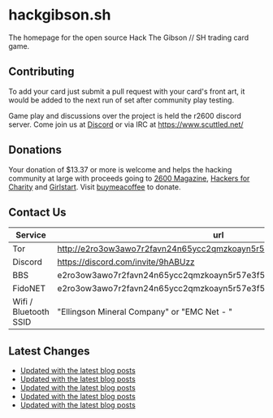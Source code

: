 # hackgibson.sh
The homepage for the open source Hack The Gibson // SH trading card game.


## Contributing

To add your card just submit a pull request with your card's front art, it would be added to the next run of set after community play testing.

Game play and discussions over the project is held the r2600 discord server. Come join us at [Discord](https://discord.com/invite/9hABUzz) or via IRC at https://www.scuttled.net/


## Donations

Your donation of $13.37 or more is welcome and helps the hacking community at large with proceeds going to [2600 Magazine](https://2600.com/), [Hackers for Charity](https://hackersforcharity.org) and [Girlstart](https://girlstart.org).  Visit [buymeacoffee](https://www.buymeacoffee.com/hackgibson.sh) to donate.


## Contact Us

Service | url
-|-
Tor | http://e2ro3ow3awo7r2favn24n65ycc2qmzkoayn5r57e3f56nvjwdcgg32ad.onion
Discord | https://discord.com/invite/9hABUzz
BBS | e2ro3ow3awo7r2favn24n65ycc2qmzkoayn5r57e3f56nvjwdcgg32ad.onion:23
FidoNET | e2ro3ow3awo7r2favn24n65ycc2qmzkoayn5r57e3f56nvjwdcgg32ad.onion:24554
Wifi / Bluetooth SSID | "Ellingson Mineral Company" or "EMC Net - <fidonet address>"

## Latest Changes
<!-- BLOG-POST-LIST:START -->
- [Updated with the latest blog posts](https://github.com/DFW2600/hackgibson.sh/commit/f40f859f7440e285fdd232a833c7a6032c936075)
- [Updated with the latest blog posts](https://github.com/DFW2600/hackgibson.sh/commit/8f653deeb49b311eec1de79fa00794c63e8da8da)
- [Updated with the latest blog posts](https://github.com/DFW2600/hackgibson.sh/commit/3c5efe047834d31925b50eec3f2d3aef5b05b65a)
- [Updated with the latest blog posts](https://github.com/DFW2600/hackgibson.sh/commit/37e1ebf81c9b06dbe31b9cfc96c6e2a5a2cff924)
- [Updated with the latest blog posts](https://github.com/DFW2600/hackgibson.sh/commit/4edc36f7ba4175ede23e7c00dc18693ebaa4ddd7)
<!-- BLOG-POST-LIST:END -->
